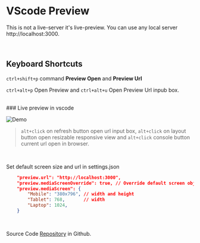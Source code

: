 # VScode Preview

This is not a live-server it's live-preview. You can use any local server http://localhost:3000.

<br>

## Keyboard Shortcuts
`ctrl+shift+p` command **Preview Open** and **Preview Url**

`ctrl+alt+p` Open Preview and `ctrl+alt+u` Open Preview Url inpub box.

<br>
### Live preview in vscode

![Demo](https://raw.githubusercontent.com/jabed-dev/vscode-preview/main/demo.gif)

> `alt+click` on refresh button open url input box, `alt+click` on layout button open resizable responsive view and `alt+click` console button current url open in browser.

<br>

Set default screen size and url in settings.json
```json
    "preview.url": "http://localhost:3000",
	"preview.mediaScreenOverride": true, // Override default screen object
    "preview.mediaScreen": {
        "Mobile": "380x796", // width and height
        "Tablet": 768,       // width
        "Laptop": 1024, 
    }
```

<br>


Source Code [Repository](https://github.com/jabed-dev/vscode-preview) in Github.